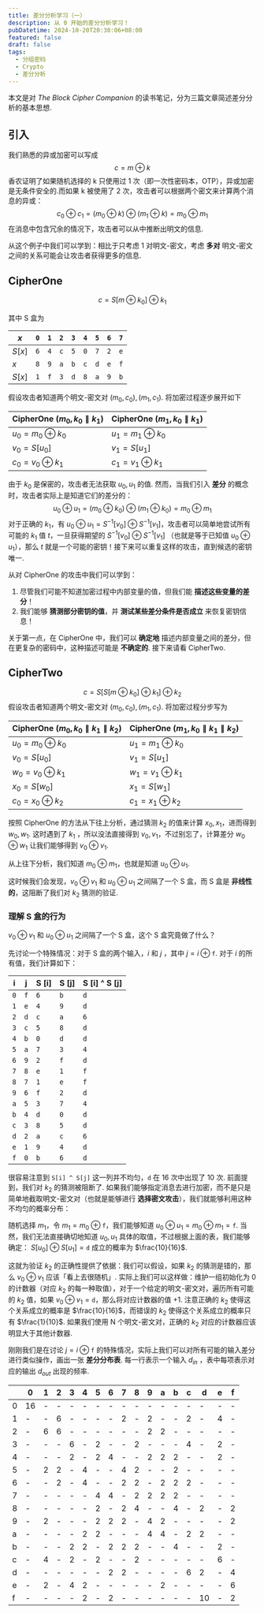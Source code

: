 ```yaml
---
title: 差分分析学习（一）
description: 从 0 开始的差分分析学习！
pubDatetime: 2024-10-20T20:30:06+08:00
featured: false
draft: false
tags:
  - 分组密码
  - Crypto
  - 差分分析
---
```


本文是对 *The Block Cipher Companion* 的读书笔记，分为三篇文章简述差分分析的基本思想.

## 引入

我们熟悉的异或加密可以写成
$$
c = m\oplus k
$$
香农证明了如果随机选择的 k 只使用过 1 次（即一次性密码本，OTP），异或加密是无条件安全的.而如果 k 被使用了 2 次，攻击者可以根据两个密文来计算两个消息的异或：
$$
c_0\oplus c_1 =(m_0\oplus k)\oplus (m_1\oplus k)= m_0\oplus m_1
$$
在消息中包含冗余的情况下，攻击者可以从中推断出明文的信息.

从这个例子中我们可以学到：相比于只考虑 1 对明文-密文，考虑 **多对** 明文-密文之间的关系可能会让攻击者获得更多的信息.

## CipherOne

 $$
 c = S [m \oplus k_0] \oplus k_1
 $$

其中 S 盒为

| $x$    | $\texttt{0}$ | $\texttt{1}$ | $\texttt{2}$ | $\texttt{3}$ | $\texttt{4}$ | $\texttt{5}$ | $\texttt{6}$ | $\texttt{7}$ |
| ------ | ------------ | ------------ | ------------ | ------------ | ------------ | ------------ | ------------ | ------------ |
| $S[x]$ | $\texttt{6}$ | $\texttt{4}$ | $\texttt{c}$ | $\texttt{5}$ | $\texttt{0}$ | $\texttt{7}$ | $\texttt{2}$ | $\texttt{e}$ |
| $x$    | $\texttt{8}$ | $\texttt{9}$ | $\texttt{a}$ | $\texttt{b}$ | $\texttt{c}$ | $\texttt{d}$ | $\texttt{e}$ | $\texttt{f}$ |
| $S[x]$ | $\texttt{1}$ | $\texttt{f}$ | $\texttt{3}$ | $\texttt{d}$ | $\texttt{8}$ | $\texttt{a}$ | $\texttt{9}$ | $\texttt{b}$ |

假设攻击者知道两个明文-密文对 $(m_0,c_0),(m_1,c_1)$. 将加密过程逐步展开如下

| **CipherOne** $(m_0, k_0 \parallel k_1)$ | **CipherOne** $(m_1, k_0 \parallel k_1)$ |
| --------------------------------------- | --------------------------------------- |
| $u_0 = m_0 \oplus k_0$                  | $u_1 = m_1 \oplus k_0$                  |
| $v_0 = S[u_0]$                          | $v_1 = S[u_1]$                          |
| $c_0 = v_0 \oplus k_1$                  | $c_1 = v_1 \oplus k_1$                  |

由于 $k_0$ 是保密的，攻击者无法获取 $u_0,u_1$ 的值. 然而，当我们引入 **差分** 的概念时，攻击者实际上是知道它们的差分的：
$$
u_0\oplus u_1 =(m_0\oplus k_0)\oplus (m_1\oplus k_0)= m_0\oplus m_1
$$
对于正确的 $k_1$，有 $u_0\oplus u_1=S^{-1}[v_0]\oplus S^{-1}[v_1]$，攻击者可以简单地尝试所有可能的 $k_1$ 值 $t$，一旦获得期望的 $S^{-1}[v_0]\oplus S^{-1}[v_1]$ （也就是等于已知值 $u_0\oplus u_1$），那么 $t$ 就是一个可能的密钥！接下来可以重复这样的攻击，直到候选的密钥唯一.

从对 CipherOne 的攻击中我们可以学到：

1. 尽管我们可能不知道加密过程中内部变量的值，但我们能 **描述这些变量的差分**！
2. 我们能够 **猜测部分密钥的值**，并 **测试某些差分条件是否成立** 来恢复密钥信息！

关于第一点，在 CipherOne 中，我们可以 **确定地** 描述内部变量之间的差分，但在更复杂的密码中，这种描述可能是 **不确定的**. 接下来请看 CipherTwo.

## CipherTwo

$$
c = S [S[m \oplus k_0] \oplus k_1]\oplus k_2
$$
假设攻击者知道两个明文-密文对 $(m_0,c_0),(m_1,c_1)$. 将加密过程分步写为

| **CipherOne** $(m_0, k_0 \parallel k_1 \parallel k_2)$ | **CipherOne** $(m_1, k_0 \parallel k_1 \parallel k_2)$ |
| ----------------------------------------------------- | ----------------------------------------------------- |
| $u_0 = m_0 \oplus k_0$                                | $u_1 = m_1 \oplus k_0$                                |
| $v_0 = S[u_0]$                                        | $v_1 = S[u_1]$                                        |
| $w_0 = v_0 \oplus k_1$                                | $w_1 = v_1 \oplus k_1$                                |
| $x_0=S[w_0]$                                          | $x_1=S[w_1]$                                          |
| $c_0=x_0\oplus k_2$                                   | $c_1=x_1\oplus k_2$                                   |

按照 CipherOne 的方法从下往上分析，通过猜测 $k_2$ 的值来计算 $x_0,x_1$，进而得到 $w_0,w_1$. 这时遇到了 $k_1$ ，所以没法直接得到 $v_0,v_1$，不过别忘了，计算差分 $w_0\oplus w_1$ 让我们能够得到 $v_0\oplus v_1$.

从上往下分析，我们知道 $m_0\oplus m_1$，也就是知道 $u_0\oplus u_1$.

这时候我们会发现，$v_0\oplus v_1$ 和 $u_0\oplus u_1$ 之间隔了一个 S 盒，而 S 盒是 **非线性的**，这阻断了我们对 $k_2$ 猜测的验证.

### 理解 S 盒的行为

$v_0\oplus v_1$ 和 $u_0\oplus u_1$ 之间隔了一个 S 盒，这个 S 盒究竟做了什么？

先讨论一个特殊情况：对于 S 盒的两个输入，$i$ 和 $j$ ，其中 $j=i\oplus \texttt{f}$. 对于 $i$ 的所有值，我们计算如下：

|            i |            j |         S [i] |         S [j] |  S [i] ^ S [j] |
|--------------|--------------|--------------|--------------|--------------|
| $\texttt{0}$ | $\texttt{f}$ | $\texttt{6}$ | $\texttt{b}$ | $\texttt{d}$ |
| $\texttt{1}$ | $\texttt{e}$ | $\texttt{4}$ | $\texttt{9}$ | $\texttt{d}$ |
| $\texttt{2}$ | $\texttt{d}$ | $\texttt{c}$ | $\texttt{a}$ | $\texttt{6}$ |
| $\texttt{3}$ | $\texttt{c}$ | $\texttt{5}$ | $\texttt{8}$ | $\texttt{d}$ |
| $\texttt{4}$ | $\texttt{b}$ | $\texttt{0}$ | $\texttt{d}$ | $\texttt{d}$ |
| $\texttt{5}$ | $\texttt{a}$ | $\texttt{7}$ | $\texttt{3}$ | $\texttt{4}$ |
| $\texttt{6}$ | $\texttt{9}$ | $\texttt{2}$ | $\texttt{f}$ | $\texttt{d}$ |
| $\texttt{7}$ | $\texttt{8}$ | $\texttt{e}$ | $\texttt{1}$ | $\texttt{f}$ |
| $\texttt{8}$ | $\texttt{7}$ | $\texttt{1}$ | $\texttt{e}$ | $\texttt{f}$ |
| $\texttt{9}$ | $\texttt{6}$ | $\texttt{f}$ | $\texttt{2}$ | $\texttt{d}$ |
| $\texttt{a}$ | $\texttt{5}$ | $\texttt{3}$ | $\texttt{7}$ | $\texttt{4}$ |
| $\texttt{b}$ | $\texttt{4}$ | $\texttt{d}$ | $\texttt{0}$ | $\texttt{d}$ |
| $\texttt{c}$ | $\texttt{3}$ | $\texttt{8}$ | $\texttt{5}$ | $\texttt{d}$ |
| $\texttt{d}$ | $\texttt{2}$ | $\texttt{a}$ | $\texttt{c}$ | $\texttt{6}$ |
| $\texttt{e}$ | $\texttt{1}$ | $\texttt{9}$ | $\texttt{4}$ | $\texttt{d}$ |
| $\texttt{f}$ | $\texttt{0}$ | $\texttt{b}$ | $\texttt{6}$ | $\texttt{d}$ |

很容易注意到 `S[i] ^ S[j]` 这一列并不均匀，`d` 在 16 次中出现了 10 次. 前面提到，我们对 $k_2$ 的猜测被阻断了. 如果我们能够指定消息去进行加密，而不是只是简单地截取明文-密文对（也就是能够进行 **选择密文攻击**），我们就能够利用这种不均匀的概率分布：

随机选择 $m_1$，令 $m_1=m_0\oplus \texttt{f}$，我们能够知道 $u_0\oplus u_1=m_0\oplus m_1=\texttt{f}$. 当然，我们无法直接确切地知道 $u_0,u_1$ 具体的取值，不过根据上面的表，我们能够确定： $S[u_0]\oplus S[u_1]=\texttt{d}$ 成立的概率为 $\frac{10}{16}$.

这就为验证 $k_2$ 的正确性提供了依据：我们可以假设，如果 $k_2$ 的猜测是错的，那么 $v_0\oplus v_1$ 应该「看上去很随机」. 实际上我们可以这样做：维护一组初始化为 0 的计数器（对应 $k_2$ 的每一种取值），对于一个给定的明文-密文对，遍历所有可能的 $k_2$ 值，如果 $v_0\oplus v_1=\texttt{d}$，那么将对应计数器的值 +1. 注意正确的 $k_2$ 使得这个关系成立的概率是 $\frac{10}{16}$，而错误的 $k_2$ 使得这个关系成立的概率只有 $\frac{1}{10}$. 如果我们使用 N 个明文-密文对，正确的 $k_2$ 对应的计数器应该明显大于其他计数器.

刚刚我们是在讨论 $j=i\oplus \texttt{f}$ 的特殊情况，实际上我们可以对所有可能的输入差分进行类似操作，画出一张 **差分分布表**. 每一行表示一个输入 $d_{in}$ ，表中每项表示对应的输出 $d_{out}$ 出现的频率.

|     | 0   | 1   | 2   | 3   | 4   | 5   | 6   | 7   | 8   | 9   | a   | b   | c   | d   | e   | f   |
| --- | --- | --- | --- | --- | --- | --- | --- | --- | --- | --- | --- | --- | --- | --- | --- | --- |
| 0   | 16  | -   | -   | -   | -   | -   | -   | -   | -   | -   | -   | -   | -   | -   | -   | -   |
| 1   | -   | -   | 6   | -   | -   | -   | -   | 2   | -   | 2   | -   | -   | 2   | -   | 4   | -   |
| 2   | -   | 6   | 6   | -   | -   | -   | -   | -   | -   | 2   | 2   | -   | -   | -   | -   | -   |
| 3   | -   | -   | -   | 6   | -   | 2   | -   | -   | 2   | -   | -   | -   | 4   | -   | 2   | -   |
| 4   | -   | -   | -   | 2   | -   | 2   | 4   | -   | -   | 2   | 2   | 2   | -   | -   | 2   | -   |
| 5   | -   | 2   | 2   | -   | 4   | -   | -   | 4   | 2   | -   | -   | 2   | -   | -   | -   | -   |
| 6   | -   | -   | 2   | -   | 4   | -   | -   | 2   | 2   | -   | 2   | 2   | 2   | -   | -   | -   |
| 7   | -   | -   | -   | -   | -   | 4   | 4   | -   | 2   | 2   | 2   | 2   | -   | -   | -   | -   |
| 8   | -   | -   | -   | -   | -   | 2   | -   | 2   | 4   | -   | -   | 4   | -   | 2   | -   | 2   |
| 9   | -   | 2   | -   | -   | -   | 2   | 2   | 2   | -   | 4   | 2   | -   | -   | -   | -   | 2   |
| a   | -   | -   | -   | -   | 2   | 2   | -   | -   | -   | 4   | 4   | -   | 2   | 2   | -   | -   |
| b   | -   | -   | -   | 2   | 2   | -   | 2   | 2   | 2   | -   | -   | 4   | -   | -   | 2   | -   |
| c   | -   | 4   | -   | 2   | -   | 2   | -   | -   | 2   | -   | -   | -   | -   | -   | 6   | -   |
| d   | -   | -   | -   | -   | -   | -   | 2   | 2   | -   | -   | -   | -   | 6   | 2   | -   | 4   |
| e   | -   | 2   | -   | 4   | 2   | -   | -   | -   | -   | -   | 2   | -   | -   | -   | -   | 6   |
| f   | -   | -   | -   | -   | 2   | -   | 2   | -   | -   | -   | -   | -   | -   | 10  | -   | 2   |
